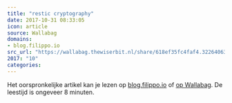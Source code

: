 ```yaml
---
title: "restic cryptography"
date: 2017-10-31 08:33:05
icon: article
source: Wallabag
domains:
- blog.filippo.io
src_url: "https://wallabag.thewiserbit.nl/share/618ef35fc4faf4.32264063"
2017: "10"
categories:
---
```

Het oorspronkelijke artikel kan je lezen op [blog.filippo.io](https://blog.filippo.io/restic-cryptography/) of [op Wallabag](https://wallabag.thewiserbit.nl/share/618ef35fc4faf4.32264063). De leestijd is ongeveer 8 minuten.